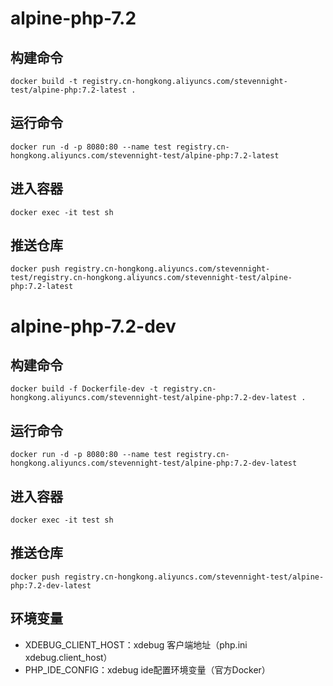 # alpine-php-7.2
## 构建命令
```
docker build -t registry.cn-hongkong.aliyuncs.com/stevennight-test/alpine-php:7.2-latest .
```

## 运行命令
```
docker run -d -p 8080:80 --name test registry.cn-hongkong.aliyuncs.com/stevennight-test/alpine-php:7.2-latest
```

## 进入容器
```
docker exec -it test sh
```

## 推送仓库
```
docker push registry.cn-hongkong.aliyuncs.com/stevennight-test/registry.cn-hongkong.aliyuncs.com/stevennight-test/alpine-php:7.2-latest
```

# alpine-php-7.2-dev

## 构建命令
```
docker build -f Dockerfile-dev -t registry.cn-hongkong.aliyuncs.com/stevennight-test/alpine-php:7.2-dev-latest .
```

## 运行命令
```
docker run -d -p 8080:80 --name test registry.cn-hongkong.aliyuncs.com/stevennight-test/alpine-php:7.2-dev-latest
```

## 进入容器
```
docker exec -it test sh
```

## 推送仓库
```
docker push registry.cn-hongkong.aliyuncs.com/stevennight-test/alpine-php:7.2-dev-latest
```

## 环境变量
- XDEBUG_CLIENT_HOST：xdebug 客户端地址（php.ini xdebug.client_host）
- PHP_IDE_CONFIG：xdebug ide配置环境变量（官方Docker）
